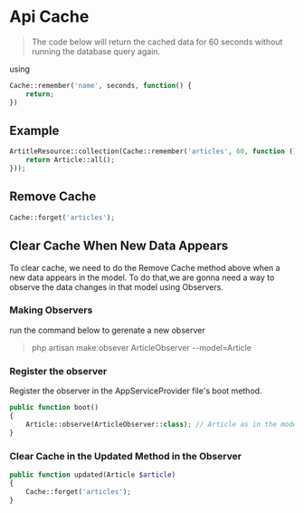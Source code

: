 # Api Cache

> The code below will return the cached data for 60 seconds without running the database query again.

using

```php
Cache::remember('name', seconds, function() {
    return;
})
```

## Example
```php
ArtitleResource::collection(Cache::remember('articles', 60, function () {
    return Article::all();
}));
```

## Remove Cache

```php
Cache::forget('articles');
```

## Clear Cache When New Data Appears

To clear cache, we need to do the Remove Cache method above when a new data appears in the model.
To do that,we are gonna need a way to observe the data changes in that model using Observers.

### Making Observers

run the command below to gerenate a new observer

> php artisan make:obsever ArticleObserver --model=Article

### Register the observer

Register the observer in the AppServiceProvider file's boot method.

```php
public function boot()
{
    Article::observe(ArticleObserver::class); // Article as in the model.
}
```

### Clear Cache in the Updated Method in the Observer

```php
public function updated(Article $article)
{
    Cache::forget('articles');
}
```

